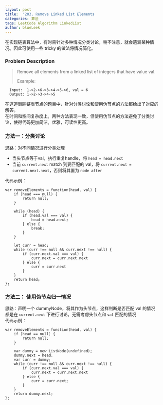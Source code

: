 ```yaml
---
layout: post
title:  "203. Remove Linked List Elements                                            "
categories: 算法
tags: LeetCode Algorithm LinkedList
author: blueLeek
---
```


在实现链表算法中，有时需针对多种情况分类讨论，稍不注意，就会遗漏某种情况。因此可使用一些 tricky 的做法将情况简化。






### Problem Description

>Remove all elements from a linked list of integers that have value val.
>
> Example: <br/>
```
  Input:  1->2->6->3->4->5->6, val = 6
  Output: 1->2->3->4->5
```

在这道删除链表节点的题目中，针对分类讨论和使用伪节点的方法都给出了对应的解答。<br/>
在时间和空间复杂度上，两种方法表现一致，但使用伪节点的方法避免了分类讨论，使得代码更加简洁，优雅，可读性更高。


### 方法一：分类讨论
思路：对不同情况进行分类处理
* 当头节点等于val，执行重复handle，将 `head = head.next`
* 当前 `current.next` match 到要匹配的 val，将 `current.next = current.next.next`，否则将其置为 `node after` <br/>

代码示例：
```
var removeElements = function(head, val) {
    if (head === null) {
        return null;
    }
    
    while (head) {
        if (head.val === val) {
            head = head.next;
        } else {
            break;
        }
    }
  
    let curr = head;
    while (curr !== null && curr.next !== null) {
        if (curr.next.val === val) {
            curr.next = curr.next.next
        } else {
            curr = curr.next   
        }
    }
    return head;
};
```

### 方法二： 使用伪节点归一情况
思路：声明一个 dummyNode，将其作为头节点，这样判断是否匹配 val 的情况都是在 `current.next` 下进行讨论，无需考虑头节点和 `val` 匹配的情况 <br/>
代码示例：
```
var removeElements = function(head, val) {
    if (head == null) {
        return null;
    }
    
    var dummy = new ListNode(undefined);
    dummy.next = head;
    var curr = dummy;
    while (curr !== null && curr.next !== null) {
        if (curr.next.val === val) {
            curr.next = curr.next.next
        } else {
            curr = curr.next;
        }
    }
    return dummy.next;
};

```

